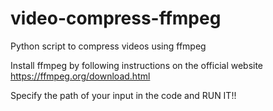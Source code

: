 # video-compress-ffmpeg
Python script to compress videos using ffmpeg


Install ffmpeg by following instructions on the official website
https://ffmpeg.org/download.html

Specify the path of your input in the code and RUN IT!!
